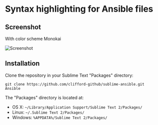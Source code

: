 Syntax highlighting for Ansible files
=====================================

## Screenshot

With color scheme Monokai

![Screenshot](https://raw.github.com/clifford-github/sublime-ansible/master/doc/images/syntax1.PNG)

## Installation
Clone the repository in your Sublime Text "Packages" directory:

    git clone https://github.com/clifford-github/sublime-ansible.git Ansible

The "Packages" directory is located at:

* OS X:
    `~/Library/Application Support/Sublime Text 2/Packages/`
* Linux:
    `~/.Sublime Text 2/Packages/`
* Windows:
    `%APPDATA%/Sublime Text 2/Packages/`
